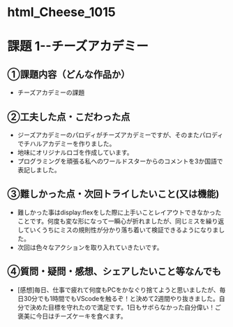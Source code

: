 # html_Cheese_1015

# 課題 1--チーズアカデミー

## ①課題内容（どんな作品か）
- チーズアカデミーの課題

## ②工夫した点・こだわった点
- ジーズアカデミーのパロディがチーズアカデミーですが、そのまたパロディでチハルアカデミーを作りました。
- 地味にオリジナルロゴを作成しています。
- プログラミングを頑張る私へのワールドスターからのコメントを3か国語で表記しました。

## ③難しかった点・次回トライしたいこと(又は機能)
- 難しかった事はdisplay:flexをした際に上手いことレイアウトできなかったことです。何度も変な形になって一瞬心が折れましたが、同じミスを繰り返していくうちにミスの規則性が分かり落ち着いて検証できるようになりました。
- 次回は色々なアクションを取り入れていきたいです。

## ④質問・疑問・感想、シェアしたいこと等なんでも
- [感想]毎日、仕事で疲れて何度もPCをかなぐり捨てようと思いましたが、毎日30分でも1時間でもVScodeを触るぞ！と決めて2週間やり抜きました。自分で決めた目標を守れたので満足です。1日もサボらなかった自分偉い！ご褒美に今日はチーズケーキを食べます。
